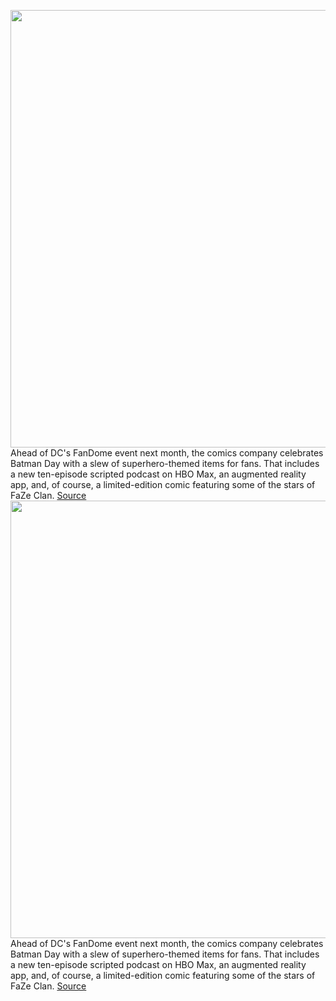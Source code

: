 <img src='https://cdn.vox-cdn.com/thumbor/7i0S1ATtuCantZZ845iO0dEqVzQ=/0x0:1988x1661/1200x800/filters:focal(1254x0:1572x318)/cdn.vox-cdn.com/uploads/chorus_image/image/69829597/FaZe_x_Batman_Cover_2_cropped.0.jpg' width='700px' /><br/>
Ahead of DC's FanDome event next month, the comics company celebrates Batman Day with a slew of superhero-themed items for fans. That includes a new ten-episode scripted podcast on HBO Max, an augmented reality app, and, of course, a limited-edition comic featuring some of the stars of FaZe Clan.
<a href='https://www.theverge.com/2021/9/8/22662349/batman-day-faze-clan-podcast-audio-adventures-hbo-max'> Source <a/><img src='https://cdn.vox-cdn.com/thumbor/7i0S1ATtuCantZZ845iO0dEqVzQ=/0x0:1988x1661/1200x800/filters:focal(1254x0:1572x318)/cdn.vox-cdn.com/uploads/chorus_image/image/69829597/FaZe_x_Batman_Cover_2_cropped.0.jpg' width='700px' /><br/>
Ahead of DC's FanDome event next month, the comics company celebrates Batman Day with a slew of superhero-themed items for fans. That includes a new ten-episode scripted podcast on HBO Max, an augmented reality app, and, of course, a limited-edition comic featuring some of the stars of FaZe Clan.
<a href='https://www.theverge.com/2021/9/8/22662349/batman-day-faze-clan-podcast-audio-adventures-hbo-max'> Source <a/>